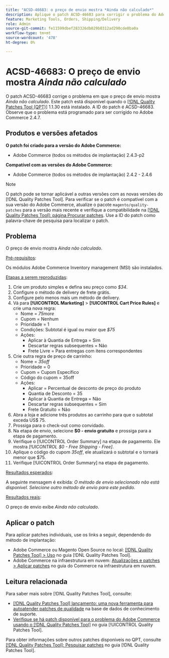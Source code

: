 ```yaml
---
title: "ACSD-46683: o preço de envio mostra *Ainda não calculado*"
description: Aplique o patch ACSD-46683 para corrigir o problema do Adobe Commerce em que o preço de envio mostra *Ainda não calculado*.
feature: Marketing Tools, Orders, Shipping/Delivery
role: Admin
source-git-commit: fe11599dbef283326db029b0312ad290cde0ba0a
workflow-type: tm+mt
source-wordcount: '478'
ht-degree: 0%

---
```


# ACSD-46683: O preço de envio mostra *Ainda não calculado*

O patch ACSD-46683 corrige o problema em que o preço de envio mostra *Ainda não calculado*. Este patch está disponível quando o [[!DNL Quality Patches Tool (QPT)]](https://experienceleague.adobe.com/en/docs/commerce-knowledge-base/kb/announcements/commerce-announcements/magento-quality-patches-released-new-tool-to-self-serve-quality-patches) 1.1.30 está instalado. A ID do patch é ACSD-46683. Observe que o problema está programado para ser corrigido no Adobe Commerce 2.4.7.

## Produtos e versões afetados

**O patch foi criado para a versão do Adobe Commerce:**

* Adobe Commerce (todos os métodos de implantação) 2.4.3-p2

**Compatível com as versões do Adobe Commerce:**

* Adobe Commerce (todos os métodos de implantação) 2.4.2 - 2.4.6

>[!NOTE]
>
>O patch pode se tornar aplicável a outras versões com as novas versões do [!DNL Quality Patches Tool]. Para verificar se o patch é compatível com a sua versão do Adobe Commerce, atualize o pacote `magento/quality-patches` para a versão mais recente e verifique a compatibilidade na [[!DNL Quality Patches Tool]: página Procurar patches](https://experienceleague.adobe.com/tools/commerce-quality-patches/index.html). Use a ID do patch como palavra-chave de pesquisa para localizar o patch.

## Problema

O preço de envio mostra *Ainda não calculado*.

<u>Pré-requisitos</u>:

Os módulos Adobe Commerce Inventory management (MSI) são instalados.

<u>Etapas a serem reproduzidas</u>:

1. Crie um produto simples e defina seu preço como *$34*.
1. Configure o método de delivery de frete grátis.
1. Configure pelo menos mais um método de delivery.
1. Vá para **[!UICONTROL Marketing]** > **[!UICONTROL Cart Price Rules]** e crie uma nova regra:
   * Nome = *75more*
   * Cupom = Nenhum
   * Prioridade = 1
   * Condições: Subtotal é igual ou maior que *$75*
   * Ações:
      * Aplicar à Quantia de Entrega = Sim
      * Descartar regras subsequentes = Não
      * Frete Livre = Para entregas com itens correspondentes
1. Crie outra regra de preço de carrinho:
   * Nome = *35off*
   * Prioridade = 0
   * Cupom = Cupom Específico
   * Código do cupom = 35off
   * Ações:
      * Aplicar = Percentual de desconto de preço do produto
      * Quantia de Desconto = 35
      * Aplicar à Quantia de Entrega = Não
      * Descartar regras subsequentes = Sim
      * Frete Gratuito = Não
1. Abra a loja e adicione três produtos ao carrinho para que o subtotal exceda US$ 75.
1. Prossiga para o check-out como convidado.
1. Na etapa de envio, selecione **$0 - envio gratuito** e prossiga para a etapa de pagamento.
1. Verifique o [!UICONTROL Order Summary] na etapa de pagamento. Ele mostra *[!UICONTROL $0 - Free Shipping - Free]*.
1. Aplique o código do cupom *35off*, ele atualizará o subtotal e o tornará menor que $75.
1. Verifique [!UICONTROL Order Summary] na etapa de pagamento.

<u>Resultados esperados</u>:

A seguinte mensagem é exibida: *O método de envio selecionado não está disponível. Selecione outro método de envio para este pedido.*

<u>Resultados reais</u>:

O preço de envio exibe *Ainda não calculado*.

## Aplicar o patch

Para aplicar patches individuais, use os links a seguir, dependendo do método de implantação:

* Adobe Commerce ou Magento Open Source no local: [[!DNL Quality Patches Tool] > Uso](/help/tools/quality-patches-tool/usage.md) no guia [!DNL Quality Patches Tool].
* Adobe Commerce na infraestrutura em nuvem: [Atualizações e patches > Aplicar patches](https://experienceleague.adobe.com/docs/commerce-cloud-service/user-guide/develop/upgrade/apply-patches.html) no guia do Commerce na infraestrutura em nuvem.

## Leitura relacionada

Para saber mais sobre [!DNL Quality Patches Tool], consulte:

* [[!DNL Quality Patches Tool] lançamento: uma nova ferramenta para autoatender patches de qualidade](https://experienceleague.adobe.com/en/docs/commerce-knowledge-base/kb/announcements/commerce-announcements/magento-quality-patches-released-new-tool-to-self-serve-quality-patches) na base de dados de conhecimento de suporte.
* [Verifique se há patch disponível para o problema do Adobe Commerce usando o  [!DNL Quality Patches Tool]](/help/tools/quality-patches-tool/patches-available-in-qpt/check-patch-for-magento-issue-with-magento-quality-patches.md) no guia [!UICONTROL Quality Patches Tool].


Para obter informações sobre outros patches disponíveis no QPT, consulte [[!DNL Quality Patches Tool]: Pesquisar patches](https://experienceleague.adobe.com/tools/commerce-quality-patches/index.html) no guia [!DNL Quality Patches Tool].

